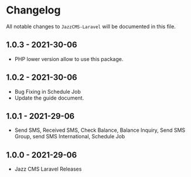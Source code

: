 # Changelog

All notable changes to `JazzCMS-Laravel` will be documented in this file.

## 1.0.3 - 2021-30-06

- PHP lower version allow to use this package.

## 1.0.2 - 2021-30-06

- Bug Fixing in Schedule Job
- Update the guide document.

## 1.0.1 - 2021-29-06

- Send SMS, Received SMS, Check Balance, Balance Inquiry, Send SMS Group, send SMS International, Schedule Job

## 1.0.0 - 2021-29-06

- Jazz CMS Laravel Releases
